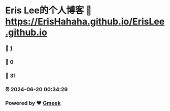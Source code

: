 # Eris Lee的个人博客 :link: https://ErisHahaha.github.io/ErisLee.github.io 
### :page_facing_up: [1](https://ErisHahaha.github.io/ErisLee.github.io/tag.html) 
### :speech_balloon: 0 
### :hibiscus: 31 
### :alarm_clock: 2024-06-20 00:34:29 
### Powered by :heart: [Gmeek](https://github.com/Meekdai/Gmeek)
